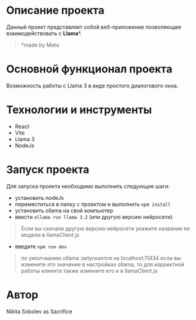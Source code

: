 # Описание проекта
 Данный проект представляет собой веб-приложение позволяющее взаимодействовать с **Llama***.
> *made by Meta

# Основной функционал проекта
Возможность работы с Llama 3 в виде простого диалогового окна.

# Технологии и инструменты
- React
- Vite
- Llama 3
- NodeJs
# Запуск проекта
Для запуска проекта необходимо выполнить следующие шаги:

- установить nodeJs
- переместиться в папку с проектом и выполнить ``` npm install ``` 
- установить ollama на свой компьютер
- ввести ```ollama run llama 3.2``` (или другую версию нейросети)
> Если вы скачали другую версию нейросети укажите название ее модели в llamaClient.js
- введите ```npm run dev```
> по умолчаанию ollama запускается на localhost:11434 если вы измените это значение в настройках ollama, то для корректной работы клиента также измените его и в llamaClient.js

# Автор

Nikita Sobolev as Sacrifice